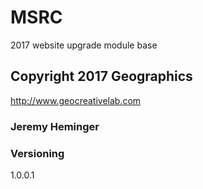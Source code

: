 # MSRC 
2017 website upgrade module base

## Copyright 2017 Geographics

http://www.geocreativelab.com 

### Jeremy Heminger 

### Versioning

1.0.0.1 